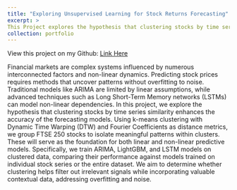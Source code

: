 ```yaml
---
title: "Exploring Unsupervised Learning for Stock Returns Forecasting"
excerpt: >
This Project explores the hypothesis that clustering stocks by time series similarity enhances the accuracy of the forecasting models. <img src="/images/Edge.png" style="width:800px; height:400px;">
collection: portfolio
---
```

View this project on my Github: [Link Here](https://github.com/Ellie-Yang-Siying/Exploring-Unsupervised-Learning-for-Stock-Returns-Forecasting)

Financial markets are complex systems influenced by numerous interconnected factors and non-linear dynamics. Predicting stock prices requires methods that uncover patterns without overfitting to noise. Traditional models like ARIMA are limited by linear assumptions, while advanced techniques such as Long Short-Term Memory networks (LSTMs) can model non-linear dependencies. In this project, we explore the hypothesis that clustering stocks by time series similarity enhances the accuracy of the forecasting models. Using k-means clustering with Dynamic Time Warping (DTW) and Fourier Coefficients as distance metrics, we group FTSE 250 stocks to isolate meaningful patterns within clusters. These will serve as the foundation for both linear and non-linear predictive models. Specifically, we train ARIMA, LightGBM, and LSTM models on clustered data, comparing their performance against models trained on individual stock series or the entire dataset. We aim to determine whether clustering helps filter out irrelevant signals while incorporating valuable contextual data, addressing overfitting and noise.


